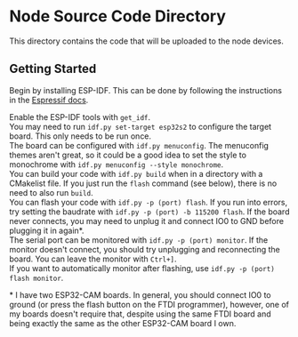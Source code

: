 # Node Source Code Directory

This directory contains the code that will be uploaded to the node devices.

## Getting Started

Begin by installing ESP-IDF.
This can be done by following the instructions in the [Espressif docs](https://docs.espressif.com/projects/esp-idf/en/stable/esp32/get-started/index.html).

Enable the ESP-IDF tools with `get_idf`.  
You may need to run `idf.py set-target esp32s2` to configure the target board.
This only needs to be run once.  
The board can be configured with `idf.py menuconfig`.
The menuconfig themes aren't great, so it could be a good idea to set the style to monochrome with `idf.py menuconfig --style monochrome`.  
You can build your code with `idf.py build` when in a directory with a CMakelist file.
If you just run the `flash` command (see below), there is no need to also run `build`.  
You can flash your code with `idf.py -p (port) flash`.
If you run into errors, try setting the baudrate with `idf.py -p (port) -b 115200 flash`.
If the board never connects, you may need to unplug it and connect IO0 to GND before plugging it in again\*.  
The serial port can be monitored with `idf.py -p (port) monitor`.
If the monitor doesn't connect, you should try unplugging and reconnecting the board.
You can leave the monitor with `Ctrl+]`.  
If you want to automatically monitor after flashing, use `idf.py -p (port) flash monitor`.

\* I have two ESP32-CAM boards.
In general, you should connect IO0 to ground (or press the flash button on the FTDI programmer), however, one of my boards doesn't require that, despite using the same FTDI board and being exactly the same as the other ESP32-CAM board I own.
